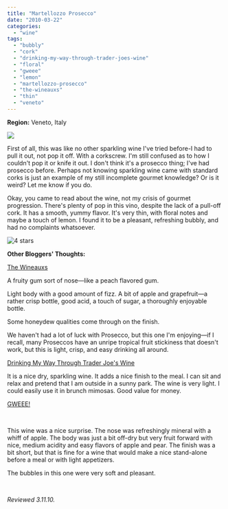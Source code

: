 ```yaml
---
title: "Martellozzo Prosecco"
date: "2010-03-22"
categories:
  - "wine"
tags:
  - "bubbly"
  - "cork"
  - "drinking-my-way-through-trader-joes-wine"
  - "floral"
  - "gweee"
  - "lemon"
  - "martellozzo-prosecco"
  - "the-wineauxs"
  - "thin"
  - "veneto"
---
```


**Region:** Veneto, Italy

![](http://www.rebeccagomezfarrell.com/gourmez/photos/proseccoveneto.jpg)

First of all, this was like no other sparkling wine I've tried before-I had to pull it out, not pop it off. With a corkscrew. I'm still confused as to how I couldn't pop it or knife it out. I don't think it's a prosecco thing; I've had prosecco before. Perhaps not knowing sparkling wine came with standard corks is just an example of my still incomplete gourmet knowledge? Or is it weird? Let me know if you do.

Okay, you came to read about the wine, not my crisis of gourmet progression. There's plenty of pop in this vino, despite the lack of a pull-off cork. It has a smooth, yummy flavor. It's very thin, with floral notes and maybe a touch of lemon. I found it to be a pleasant, refreshing bubbly, and had no complaints whatsoever.

![4 stars](http://s3.amazonaws.com/thegourmez-wpmedia/2009/02/rating_truffle1.gif "rating_truffle1")

**Other Bloggers' Thoughts:**

[The Wineauxs](http://thewineauxs.blogspot.com/2010/01/nv-martellozzo-veneto-prosecco.html)

A fruity gum sort of nose—like a peach flavored gum.

Light body with a good amount of fizz. A bit of apple and grapefruit—a rather crisp bottle, good acid, a touch of sugar, a thoroughly enjoyable bottle.

Some honeydew qualities come through on the finish.

We haven't had a lot of luck with Prosecco, but this one I'm enjoying—if I recall, many Proseccos have an unripe tropical fruit stickiness that doesn't work, but this is light, crisp, and easy drinking all around.

[Drinking My Way Through Trader Joe's Wine](http://albinnyc.blogspot.com/2008/04/martellozzo-prosecco-699.html)

It is a nice dry, sparkling wine. It adds a nice finish to the meal. I can sit and relax and pretend that I am outside in a sunny park. The wine is very light. I could easily use it in brunch mimosas. Good value for money.

[GWEEE!](http://gwaaa.blogspot.com/2007/12/martellozzo-veneto-prosecco-nv.html)

 

This wine was a nice surprise. The nose was refreshingly mineral with a whiff of apple. The body was just a bit off-dry but very fruit forward with nice, medium acidity and easy flavors of apple and pear. The finish was a bit short, but that is fine for a wine that would make a nice stand-alone before a meal or with light appetizers.

The bubbles in this one were very soft and pleasant.

 

_Reviewed 3.11.10._
